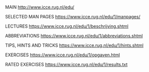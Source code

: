 MAIN
http://www.icce.rug.nl/edu/

SELECTED MAN PAGES
https://www.icce.rug.nl/edu/1/manpages/

LECTURES
https://www.icce.rug.nl/edu/1/beschrijving.shtml

ABBREVIATIONS
https://www.icce.rug.nl/edu/1/abbreviations.shtml

TIPS, HINTS AND TRICKS
https://www.icce.rug.nl/edu/1/hints.shtml

EXERCISES
https://www.icce.rug.nl/edu/1/opgaven.html

RATED EXERCISES
https://www.icce.rug.nl/edu/1/results.txt

